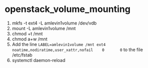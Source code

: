 # openstack_volume_mounting

1) mkfs -t ext4 -L amlevin1volume /dev/vdb
2) mount -L amlevin1volume /mnt
3) chmod +t /mnt
4) chmod a+w /mnt
5) Add the line `LABEL=amlevin1volume /mnt ext4 noatime,nodiratime,user_xattr,nofail    0       0` to the file /etc/fstab
6) systemctl daemon-reload
